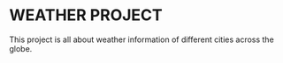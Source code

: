 # WEATHER PROJECT

This project is all about weather information of different cities across the globe.
